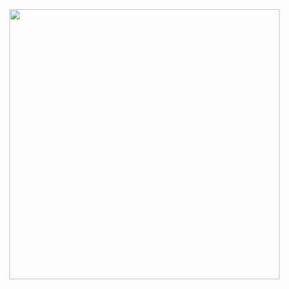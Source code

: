 <img src="https://user-images.githubusercontent.com/151842/203418230-58295991-e7ac-4e40-ae75-075bffcf17c2.png" width="480">

<!-- ### Hi there 👋 -->

<!--
**nicbell/nicbell** is a ✨ _special_ ✨ repository because its `README.md` (this file) appears on your GitHub profile.

Here are some ideas to get you started:

- 🔭 I’m currently working on ...
- 🌱 I’m currently learning ...
- 👯 I’m looking to collaborate on ...
- 🤔 I’m looking for help with ...
- 💬 Ask me about ...
- 📫 How to reach me: ...
- 😄 Pronouns: ...
- ⚡ Fun fact: ...
-->
